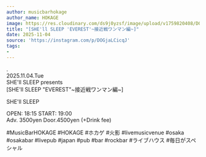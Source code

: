 ```yaml
---
author: musicbarhokage
author_name: HOKAGE
image: https://res.cloudinary.com/ds9j0yzsf/image/upload/v1759820408/DOGjaLCicqJ.jpg
title: "[SHE'll SLEEP 'EVEREST'~接近戦ワンマン編~]"
date: 2025-11-04
source: 'https://instagram.com/p/DOGjaLCicqJ'
tags:
- 
---
```

.<br>
2025.11.04.Tue<br>
SHE'll SLEEP presents<br>
[SHE'll SLEEP "EVEREST"~接近戦ワンマン編~]

SHE'll SLEEP

OPEN: 18:15 START: 19:00<br>
Adv. 3500yen Door.4500yen (+Drink fee)

#MusicBarHOKAGE #HOKAGE #ホカゲ #火影 #livemusicvenue #osaka #osakabar #livepub #japan #pub #bar #rockbar #ライブハウス #毎日がスペシャル